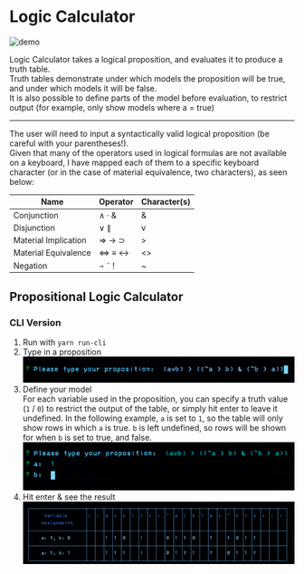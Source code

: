 # Logic Calculator

![demo](screenshots/demo.gif)

Logic Calculator takes a logical proposition, and evaluates it to produce a truth table.  
Truth tables demonstrate under which models the proposition will be true, and under which models it will be false.  
It is also possible to define parts of the model before evaluation, to restrict output (for example, only show models where a = true)

---

The user will need to input a syntactically valid logical proposition (be careful with your parentheses!).  
Given that many of the operators used in logical formulas are not available on a keyboard, I have mapped each of them to a specific keyboard character (or in the case of material equivalence, two characters), as seen below:

| Name                | Operator      | Character(s)  |
| ------------------- | ------------- | ------------- |
| Conjunction         | ∧ · &         | &             |
| Disjunction         | ∨ ∥           | v             |
| Material Implication| ⇒ → ⊃         | >             |
| Material Equivalence| ⇔ ≡ ↔         | <>            |
| Negation            | ¬ ˜ !         | ~             |

## Propositional Logic Calculator
### CLI Version
1. Run with `yarn run-cli`
2. Type in a proposition  
![proposition](./screenshots/please_type_in_your_proposition.png)
3. Define your model  
    For each variable used in the proposition, you can specify a truth value (`1` / `0`) to restrict the output of the table, or simply hit enter to leave it undefined. In the following example, `a` is set to `1`, so the table will only show rows in which `a` is true. `b` is left undefined, so rows will be shown for when `b` is set to true, and false.
![model](./screenshots/define_model.png)
4. Hit enter & see the result
![result](./screenshots/result.png)
